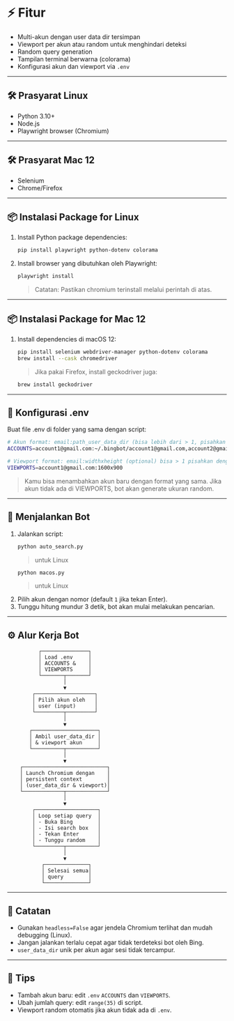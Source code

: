 # ⚡ Fitur
- Multi-akun dengan user data dir tersimpan
- Viewport per akun atau random untuk menghindari deteksi
- Random query generation
- Tampilan terminal berwarna (colorama)
- Konfigurasi akun dan viewport via `.env`

---

## 🛠 Prasyarat Linux
- Python 3.10+
- Node.js
- Playwright browser (Chromium)

---

## 🛠 Prasyarat Mac 12
- Selenium
- Chrome/Firefox

---

## 📦 Instalasi Package for Linux
1. Install Python package dependencies:
	```sh
	pip install playwright python-dotenv colorama
	```
2. Install browser yang dibutuhkan oleh Playwright:
	```sh
	playwright install
	```
	>Catatan: Pastikan chromium terinstall melalui perintah di atas.

---

## 📦 Instalasi Package for Mac 12
1.  Install dependencies di macOS 12:
	```sh
	pip install selenium webdriver-manager python-dotenv colorama
	brew install --cask chromedriver
	```
	>Jika pakai Firefox, install geckodriver juga:
	```sh
	brew install geckodriver
	```

---

## 🔑 Konfigurasi .env
Buat file .env di folder yang sama dengan script:
```sh
# Akun format: email:path_user_data_dir (bisa lebih dari > 1, pisahkan dengan koma)
ACCOUNTS=account1@gmail.com:~/.bingbot/account1@gmail.com,account2@gmail.com:~/.bingbot/account2@gmail.com

# Viewport format: email:widthxheight (optional) bisa > 1 pisahkan dengan koma
VIEWPORTS=account1@gmail.com:1600x900
```
>Kamu bisa menambahkan akun baru dengan format yang sama. Jika akun tidak ada di VIEWPORTS, bot akan generate ukuran random.


---


## 🔨 Menjalankan Bot
1. Jalankan script:
	```sh
	python auto_search.py
	```
	> untuk Linux
	```sh
	python macos.py
	```
	> untuk Linux
2. Pilih akun dengan nomor (default `1` jika tekan Enter).
3. Tunggu hitung mundur 3 detik, bot akan mulai melakukan pencarian.


---

## ⚙️ Alur Kerja Bot
```pgsql
		  ┌───────────────┐
		  │ Load .env     │
		  │ ACCOUNTS &    │
		  │ VIEWPORTS     │
		  └───────┬───────┘
				  │
				  ▼
		┌───────────────────┐
		│ Pilih akun oleh   │
		│ user (input)      │
		└─────────┬─────────┘
				  │
				  ▼
	   ┌─────────────────────┐
	   │ Ambil user_data_dir │
	   │ & viewport akun     │
	   └──────────┬──────────┘
				  │
				  ▼
	┌───────────────────────────┐
	│ Launch Chromium dengan    │
	│ persistent context        │
	│ (user_data_dir & viewport)│
	└─────────────┬─────────────┘
				  │
				  ▼
		┌────────────────────┐
		│ Loop setiap query  │
		│ - Buka Bing        │
		│ - Isi search box   │
		│ - Tekan Enter      │
		│ - Tunggu random    │
		└─────────┬──────────┘
				  │
				  ▼
		   ┌──────────────┐
		   │ Selesai semua│
		   │ query        │
		   └──────────────┘

```

---

## 📝 Catatan
- Gunakan `headless=False` agar jendela Chromium terlihat dan mudah debugging (Linux).
- Jangan jalankan terlalu cepat agar tidak terdeteksi bot oleh Bing.
- `user_data_dir` unik per akun agar sesi tidak tercampur.


---


## 🔧 Tips
- Tambah akun baru: edit `.env` `ACCOUNTS` dan `VIEWPORTS`.
- Ubah jumlah query: edit `range(35)` di script.
- Viewport random otomatis jika akun tidak ada di `.env`.
